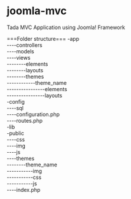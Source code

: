 joomla-mvc
==========

Tada MVC Application using Joomla! Framework

===Folder structure===
-app<br/>
----controllers<br/>
----models<br/>
----views<br/>
--------elements<br/>
--------layouts<br/>
--------themes<br/>
------------theme_name<br/>
----------------elements<br/>
----------------layouts<br/>
-config<br/>
----sql<br/>
----configuration.php<br/>
----routes.php<br/>
-lib<br/>
-public<br/>
----css<br/>
----img<br/>
----js<br/>
----themes<br/>
--------theme_name<br/>
-----------img<br/>
-----------css<br/>
-----------js<br/>
----index.php<br/>
